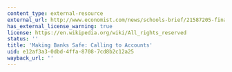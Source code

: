 ```yaml
---
content_type: external-resource
external_url: http://www.economist.com/news/schools-brief/21587205-final-article-our-series-financial-crisis-examines-best-way-make-banks
has_external_license_warning: true
license: https://en.wikipedia.org/wiki/All_rights_reserved
status: ''
title: 'Making Banks Safe: Calling to Accounts'
uid: e12af3a3-0dbd-4ffa-8708-7cd8b2c12a25
wayback_url: ''
---
```

